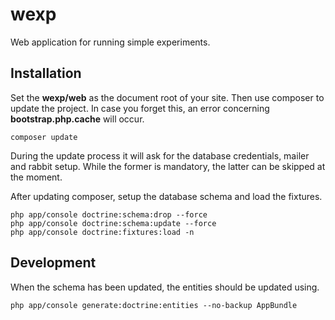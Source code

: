wexp
====

Web application for running simple experiments.

Installation
------------

Set the **wexp/web** as the document root of your site. Then use composer to update the project. In case you forget this, an error concerning **bootstrap.php.cache** will occur.

    composer update

During the update process it will ask for the database credentials, mailer and rabbit setup. While the former is mandatory, the latter can be skipped at the moment.

After updating composer, setup the database schema and load the fixtures.

    php app/console doctrine:schema:drop --force
    php app/console doctrine:schema:update --force
    php app/console doctrine:fixtures:load -n


Development
-----------

When the schema has been updated, the entities should be updated using.

    php app/console generate:doctrine:entities --no-backup AppBundle
